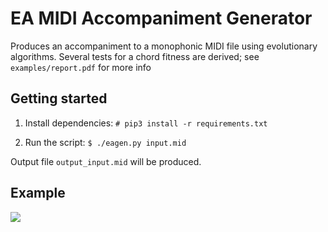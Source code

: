 # EA MIDI Accompaniment Generator #

Produces an accompaniment to a monophonic MIDI file using evolutionary algorithms.
Several tests for a chord fitness are derived; see `examples/report.pdf` for more info

## Getting started ##

1. Install dependencies:
```# pip3 install -r requirements.txt```

2. Run the script:
```$ ./eagen.py input.mid```


Output file `output_input.mid` will be produced.

## Example ##
![](examples/example_run.png)
